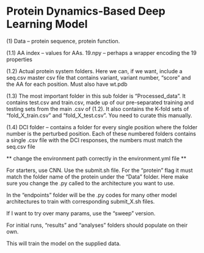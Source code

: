 # Protein Dynamics-Based Deep Learning Model
(1)	Data – protein sequence, protein function. 

(1.1)	AA index – values for AAs. 19.npy – perhaps a wrapper encoding the 19 properties

(1.2)	Actual protein system folders. Here we can, if we want, include a seq.csv master csv file that contains variant, variant number, “score” and the AA for each position. Must also have wt.pdb

(1.3)	The most important folder in this sub folder is “Processed_data”. It contains test.csv and train.csv, made up of our pre-separated training and testing sets from the main .csv of (1.2). It also contains the K-fold sets of “fold_X_train.csv” and “fold_X_test.csv”. You need to curate this manually.

(1.4)	DCI folder – contains a folder for every single position where the folder number is the perturbed position. Each of these numbered folders contains a single .csv file with the DCI responses, the numbers must match the seq.csv file 

** change the environment path correctly in the environment.yml file **

For starters, use CNN. Use the submit.sh file. For the “protein” flag it must match the folder name of the protein under the “Data” folder. Here make sure you change the .py called to the architecture you want to use. 

In the “endpoints” folder will be the .py codes for many other model architectures to train with corresponding submit_X.sh files.

If I want to try over many params, use the “sweep” version. 

For initial runs, “results” and “analyses” folders should populate on their own. 

This will train the model on the supplied data. 
